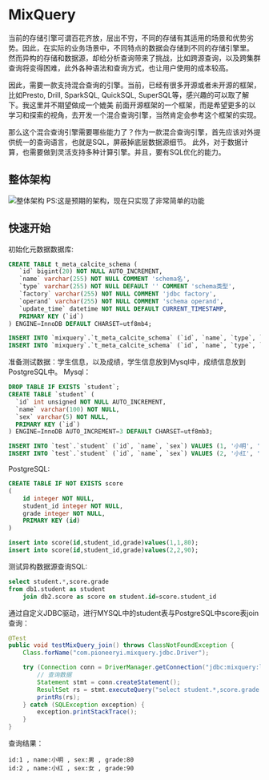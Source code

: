 # MixQuery
当前的存储引擎可谓百花齐放，层出不穷，不同的存储有其适用的场景和优势劣势。因此，在实际的业务场景中，不同特点的数据会存储到不同的存储引擎里。
然而异构的存储和数据源，却给分析查询带来了挑战，比如跨源查询，以及跨集群查询将变得困难，此外各种语法和查询方式，也让用户使用的成本较高。

因此，需要一款支持混合查询的引擎。当前，已经有很多开源或者未开源的框架，比如Presto, Drill, SparkSQL, QuickSQL, SuperSQL等，感兴趣的可以取了解下。我这里并不期望做成一个媲美
前面开源框架的一个框架，而是希望更多的以学习和探索的视角，去开发一个混合查询引擎，当然肯定会参考这个框架的实现。

那么这个混合查询引擎需要哪些能力了？作为一款混合查询引擎，首先应该对外提供统一的查询语言，也就是SQL，屏蔽掉底层数据源细节。
此外，对于数据计算，也需要做到灵活支持多种计算引擎。并且，要有SQL优化的能力。
## 整体架构
![整体架构](https://github.com/xianfengyi/photos/blob/main/mixquery/MixQuery%E6%80%BB%E4%BD%93%E6%9E%B6%E6%9E%84.png)
PS:这是预期的架构，现在只实现了非常简单的功能
## 快速开始
初始化元数据数据库:
```sql
CREATE TABLE t_meta_calcite_schema (
   `id` bigint(20) NOT NULL AUTO_INCREMENT,
   `name` varchar(255) NOT NULL COMMENT 'schema名',
   `type` varchar(255) NOT NULL DEFAULT '' COMMENT 'schema类型',
   `factory` varchar(255) NOT NULL COMMENT 'jdbc factory',
   `operand` varchar(255) NOT NULL COMMENT 'schema operand',
   `update_time` datetime NOT NULL DEFAULT CURRENT_TIMESTAMP,
   PRIMARY KEY (`id`)
) ENGINE=InnoDB DEFAULT CHARSET=utf8mb4;

INSERT INTO `mixquery`.`t_meta_calcite_schema` (`id`, `name`, `type`, `factory`, `operand`, `update_time`) VALUES (1, 'db1', 'custom', 'org.apache.calcite.adapter.jdbc.JdbcSchema$Factory', '{\"jdbcDriver\": \"com.mysql.cj.jdbc.Driver\",\"jdbcUrl\": \"jdbc:mysql://localhost:3306/test\",\"jdbcUser\": \"root\",\"jdbcPassword\": \"123456\"}', '2022-09-03 22:17:34');
INSERT INTO `mixquery`.`t_meta_calcite_schema` (`id`, `name`, `type`, `factory`, `operand`, `update_time`) VALUES (2, 'db2', 'custom', 'org.apache.calcite.adapter.jdbc.JdbcSchema$Factory', '{\"jdbcDriver\": \"org.postgresql.Driver\",\"jdbcUrl\": \"jdbc:postgresql://localhost:5432/test\",\"jdbcUser\": \"postgres\",\"jdbcPassword\": \"123456\"}', '2022-09-03 22:51:12');
```
准备测试数据：学生信息，以及成绩，学生信息放到Mysql中，成绩信息放到PostgreSQL中。
Mysql：
```sql
DROP TABLE IF EXISTS `student`;
CREATE TABLE `student` (
  `id` int unsigned NOT NULL AUTO_INCREMENT,
  `name` varchar(100) NOT NULL,
  `sex` varchar(5) NOT NULL,
  PRIMARY KEY (`id`)
) ENGINE=InnoDB AUTO_INCREMENT=3 DEFAULT CHARSET=utf8mb3;

INSERT INTO `test`.`student` (`id`, `name`, `sex`) VALUES (1, '小明', '男');
INSERT INTO `test`.`student` (`id`, `name`, `sex`) VALUES (2, '小红', '女');
```
PostgreSQL:
```sql
CREATE TABLE IF NOT EXISTS score
(
    id integer NOT NULL,
    student_id integer NOT NULL,
    grade integer NOT NULL,
    PRIMARY KEY (id)
)

insert into score(id,student_id,grade)values(1,1,80);
insert into score(id,student_id,grade)values(2,2,90);
```

测试异构数据源查询SQL:
```sql
select student.*,score.grade 
from db1.student as student 
    join db2.score as score on student.id=score.student_id
```

通过自定义JDBC驱动，进行MYSQL中的student表与PostgreSQL中score表join查询：
```java
@Test
public void testMixQuery_join() throws ClassNotFoundException {
    Class.forName("com.pioneeryi.mixquery.jdbc.Driver");

    try (Connection conn = DriverManager.getConnection("jdbc:mixquery:localhost:9093/mixquery")) {
        // 查询数据
        Statement stmt = conn.createStatement();
        ResultSet rs = stmt.executeQuery("select student.*,score.grade from db1.student as student join db2.score as score on student.id=score.student_id");
        printRs(rs);
    } catch (SQLException exception) {
        exception.printStackTrace();
    }
}
```
查询结果：
```shell
id:1 , name:小明 , sex:男 , grade:80
id:2 , name:小红 , sex:女 , grade:90
```
